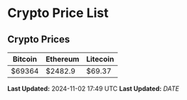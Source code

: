 # Crypto Price List

## Crypto Prices
| Bitcoin | Ethereum | Litecoin |
| ------- | -------- | -------- |
| $69364 | $2482.9 | $69.37 |
**Last Updated:** 2024-11-02 17:49 UTC
**Last Updated:** $DATE$
